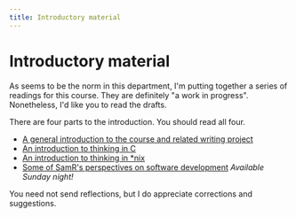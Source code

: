 ```yaml
---
title: Introductory material
---
```

Introductory material
=====================

As seems to be the norm in this department, I'm putting together a series
of readings for this course.  They are definitely "a work in progress".
Nonetheless, I'd like you to read the drafts.

There are four parts to the introduction.  You should read all four.

* [A general introduction to the course and related writing project](http://www.cs.grinnell.edu/~rebelsky/musings/cnix-intro-1)
* [An introduction to thinking in C](http://www.cs.grinnell.edu/~rebelsky/musings/cnix-thinking-in-c)
* [An introduction to thinking in *nix](http://www.cs.grinnell.edu/~rebelsky/musings/cnix-thinking-in-unix)
* [Some of SamR's perspectives on software development](http://www.cs.grinnell.edu/~rebelsky/musings/cnix-thinking-like-sam) *Available Sunday night!*

You need not send reflections, but I do appreciate corrections and suggestions.
